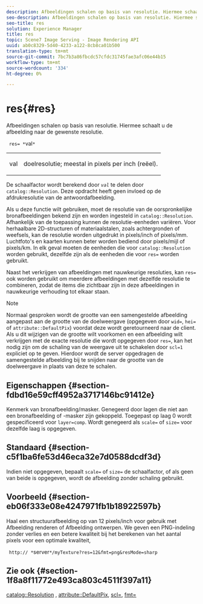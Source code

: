 ```yaml
---
description: Afbeeldingen schalen op basis van resolutie. Hiermee schaalt u de afbeelding naar de gewenste resolutie.
seo-description: Afbeeldingen schalen op basis van resolutie. Hiermee schaalt u de afbeelding naar de gewenste resolutie.
seo-title: res
solution: Experience Manager
title: res
topic: Scene7 Image Serving - Image Rendering API
uuid: ab0c8329-5d40-4233-a122-8cb8ca01b500
translation-type: tm+mt
source-git-commit: 7bc7b3a86fbcdc57cfdc31745fae3afc06e44b15
workflow-type: tm+mt
source-wordcount: '334'
ht-degree: 0%

---
```



# res{#res}

Afbeeldingen schalen op basis van resolutie. Hiermee schaalt u de afbeelding naar de gewenste resolutie.

` res= *`val`*`

<table id="simpletable_E69F3709266749C4A165C90FF18FF5AA"> 
 <tr class="strow"> 
  <td class="stentry"> <p> <span class="varname"> val  </span> </p> </td> 
  <td class="stentry"> <p>doelresolutie; meestal in pixels per inch (reëel). </p> </td> 
 </tr> 
</table>

De schaalfactor wordt berekend door *`val`* te delen door `catalog::Resolution`. Deze opdracht heeft geen invloed op de afdrukresolutie van de antwoordafbeelding.

Als u deze functie wilt gebruiken, moet de resolutie van de oorspronkelijke bronafbeeldingen bekend zijn en worden ingesteld in `catalog::Resolution`. Afhankelijk van de toepassing kunnen de resolutie-eenheden variëren. Voor herhaalbare 2D-structuren of materiaalstalen, zoals achtergronden of weefsels, kan de resolutie worden uitgedrukt in pixels/inch of pixels/mm. Luchtfoto&#39;s en kaarten kunnen beter worden bediend door pixels/mijl of pixels/km. In elk geval moeten de eenheden die voor `catalog::Resolution` worden gebruikt, dezelfde zijn als de eenheden die voor `res=` worden gebruikt.

Naast het verkrijgen van afbeeldingen met nauwkeurige resoluties, kan `res=` ook worden gebruikt om meerdere afbeeldingen met dezelfde resolutie te combineren, zodat de items die zichtbaar zijn in deze afbeeldingen in nauwkeurige verhouding tot elkaar staan.

>[!NOTE]
>
>Normaal gesproken wordt de grootte van een samengestelde afbeelding aangepast aan de grootte van de doelweergave (opgegeven door `wid=`, `hei=` of `attribute::DefaultPix`) voordat deze wordt geretourneerd naar de client. Als u dit wijzigen van de grootte wilt voorkomen en een afbeelding wilt verkrijgen met de exacte resolutie die wordt opgegeven door `res=`, kan het nodig zijn om de schaling van de weergave uit te schakelen door `scl=1` expliciet op te geven. Hierdoor wordt de server opgedragen de samengestelde afbeelding bij te snijden naar de grootte van de doelweergave in plaats van deze te schalen.

## Eigenschappen {#section-fdbd16e59cff4952a3717146bc91412e}

Kenmerk van bronafbeelding/masker. Genegeerd door lagen die niet aan een bronafbeelding of -masker zijn gekoppeld. Toegepast op laag 0 wordt gespecificeerd voor `layer=comp`. Wordt genegeerd als `scale=` of `size=` voor dezelfde laag is opgegeven.

## Standaard {#section-c5f1ba6fe53d46eca32e7d0588dcdf3d}

Indien niet opgegeven, bepaalt `scale=` of `size=` de schaalfactor, of als geen van beide is opgegeven, wordt de afbeelding zonder schaling gebruikt.

## Voorbeeld {#section-eb06f333e08e4247971fb1b18922597b}

Haal een structuurafbeelding op van 12 pixels/inch voor gebruik met Afbeelding renderen of Afbeelding ontwerpen. We geven een PNG-indeling zonder verlies en een betere kwaliteit bij het berekenen van het aantal pixels voor een optimale kwaliteit,

` http:// *`server`*/myTexture?res=12&fmt=png&resMode=sharp`

## Zie ook {#section-1f8a8f11772e493ca803c4511f397a11}

[catalog::Resolution](../../../../../is-api/image-catalog/image-serving-api-ref/c-image-catalog-reference/c-image-svg-data-reference/c-image-data-reference/r-resolution-cat.md#reference-de489f5f36b64bd0831749546f8728e1) ,  [attribute::DefaultPix](../../../../../is-api/image-catalog/image-serving-api-ref/c-image-catalog-reference/c-attributes-reference/r-defaultpix.md#reference-996b2c22b30f4fd9b970c84063306df1),  [scl=](../../../../../is-api/http-ref/image-serving-api-ref/c-http-protocol-reference/c-command-reference/r-scl.md#reference-b2a74e493d0d407e98fe350551ba3fcc),  [fmt=](../../../../../is-api/http-ref/image-serving-api-ref/c-http-protocol-reference/c-command-reference/r-is-http-fmt.md#reference-cdf10043423b45ba9fe15157fb3ae37a)
